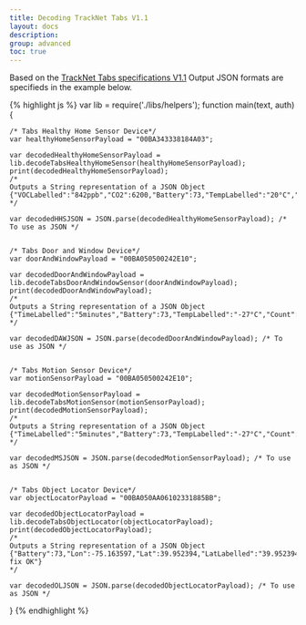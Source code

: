 ```yaml
---
title: Decoding TrackNet Tabs V1.1
layout: docs
description: 
group: advanced
toc: true
---
```


Based on the [TrackNet Tabs specifications V1.1](/assets/pdf/Tabs.Sensors.Application.Payload.Specification.V1.1.pdf)
Output JSON formats are specifieds in the example below.

{% highlight js %}
var lib = require('./libs/helpers');
function main(text, auth){

    /* Tabs Healthy Home Sensor Device*/
    var healthyHomeSensorPayload = "00BA343338184A03";

    var decodedHealthyHomeSensorPayload = lib.decodeTabsHealthyHomeSensor(healthyHomeSensorPayload);
    print(decodedHealthyHomeSensorPayload);
    /*
    Outputs a String representation of a JSON Object
    {"VOCLabelled":"842ppb","CO2":6200,"Battery":73,"TempLabelled":"20°C","VOC":842,"RH":51,"RHLabelled":"51%","BatteryVoltageLabelled":"3.5V","Temp":20,"BatteryVoltage":3.5,"CO2Labelled":"6200ppm","BatteryLabelled":"73%","Status":0}
    */

    var decodedHHSJSON = JSON.parse(decodedHealthyHomeSensorPayload); /* To use as JSON */


    /* Tabs Door and Window Device*/
    var doorAndWindowPayload = "00BA050500242E10";

    var decodedDoorAndWindowPayload = lib.decodeTabsDoorAndWindowSensor(doorAndWindowPayload);
    print(decodedDoorAndWindowPayload);
    /*
    Outputs a String representation of a JSON Object
    {"TimeLabelled":"5minutes","Battery":73,"TempLabelled":"-27°C","Count":1060388,"BatteryVoltageLabelled":"3.5V","Temp":-27,"BatteryVoltage":3.5,"BatteryLabelled":"73%","Time":5,"Status":"closed"}
    */

    var decodedDAWJSON = JSON.parse(decodedDoorAndWindowPayload); /* To use as JSON */


    /* Tabs Motion Sensor Device*/
    var motionSensorPayload = "00BA050500242E10";

    var decodedMotionSensorPayload = lib.decodeTabsMotionSensor(motionSensorPayload);
    print(decodedMotionSensorPayload);
    /*
    Outputs a String representation of a JSON Object
    {"TimeLabelled":"5minutes","Battery":73,"TempLabelled":"-27°C","Count":1060388,"BatteryVoltageLabelled":"3.5V","Temp":-27,"BatteryVoltage":3.5,"BatteryLabelled":"73%","Time":5,"Status":"free"}
    */

    var decodedMSJSON = JSON.parse(decodedMotionSensorPayload); /* To use as JSON */


    /* Tabs Object Locator Device*/
    var objectLocatorPayload = "00BA050AA06102331885BB";

    var decodedObjectLocatorPayload = lib.decodeTabsObjectLocator(objectLocatorPayload);
    print(decodedObjectLocatorPayload);
    /*
    Outputs a String representation of a JSON Object
    {"Battery":73,"Lon":-75.163597,"Lat":39.952394,"LatLabelled":"39.952394°","TempLabelled":"-27°C","Accuracy":128,"LonLabelled":"-75.163597°","BatteryVoltageLabelled":"3.5V","Temp":-27,"AccuracyLabelled":"128m","BatteryVoltage":3.5,"BatteryLabelled":"73%","Status":"GNSS fix OK"}
    */

    var decodedOLJSON = JSON.parse(decodedObjectLocatorPayload); /* To use as JSON */
}
{% endhighlight %}